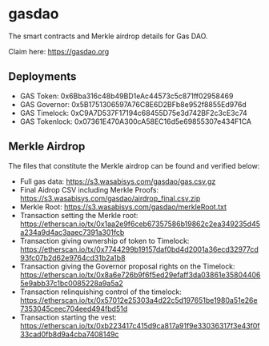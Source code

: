 # gasdao

The smart contracts and Merkle airdrop details for Gas DAO.

Claim here: https://gasdao.org

## Deployments
* GAS Token: 0x6Bba316c48b49BD1eAc44573c5c871ff02958469
* GAS Governor: 0x5B1751306597A76C8E6D2BFb8e952f8855Ed976d
* GAS Timelock: 0xC9A7D537F17194c68455D75e3d742BF2c3cE3c74
* GAS Tokenlock: 0x07361E470A300cA58EC16d5e69855307e434F1CA

## Merkle Airdrop

The files that constitute the Merkle airdrop can be found and verified below:
* Full gas data: https://s3.wasabisys.com/gasdao/gas.csv.gz
* Final Aidrop CSV including Merkle Proofs: https://s3.wasabisys.com/gasdao/airdrop_final.csv.zip
* Merkle Root: https://s3.wasabisys.com/gasdao/merkleRoot.txt
* Transaction setting the Merkle root: https://etherscan.io/tx/0x1aa2e9f6ceb67357586b19862c2ea349235d45a234a9d4ac3aaec7391a301fcb
* Transaction giving ownership of token to Timelock: https://etherscan.io/tx/0x7744299b19157daf0bd4d2001a36ecd32977cd93fc07b2d62e9764cd31b2a1b8
* Transaction giving the Governor proposal rights on the Timelock: https://etherscan.io/tx/0x8a6e726b9f6f5ed29efaff3da03861e358044065e9abb37c1bc0085228a9a5a2
* Transaction relinquishing control of the timelock: https://etherscan.io/tx/0x57012e25303a4d22c5d197651be1980a51e26e7353045ceec704eed494fbd51d
* Transaction starting the vest: https://etherscan.io/tx/0xb223417c415d9ca817a91f9e33036317f3e43f0f33cad0fb8d9a4cba7408149c
